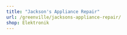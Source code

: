 ```yaml
---
title: "Jackson's Appliance Repair"
url: /greenville/jacksons-appliance-repair/
shop: Elektronik
---
```

